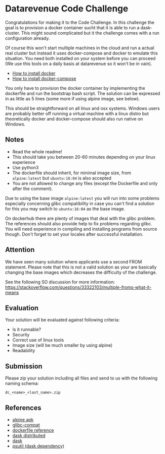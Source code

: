 # Datarevenue Code Challenge

Congratulations for making it to the Code Challenge. In this challenge the goal is to provision a docker container sucht that it is able to run a dask-cluster. This might sound complicated but it the challenge comes with a run configuration already.

Of course this won't start multiple machines in the cloud and run a actual real cluster but instead it uses docker-compose and docker to emulate this situation. You need both installed on your system before you can proceed (We use this tools on a daily basis at datarevenue so it won't be in vain).

* [How to install docker](https://docs.docker.com/engine/installation/)
* [How to install docker-compose](https://docs.docker.com/compose/install/)

You only have to provision the docker container by implementing the dockerfile and run the bootstrap bash script. The solution can be expressed in as little as 5 lines (some more if using alpine image, see below).

This should be straightforward on all linux and osx systems. Windows users are probably better off running a virtual machine with a linux distro but theoretically docker and docker-compose should also run native on Windows.


## Notes
- Read the whole readme!
- This should take you between 20-60 minutes depending on your linux experience
- Use python3
- The dockerfile should inherit, for minimal image size, from `alpine:latest` but `ubuntu:16:04` is also accepted
- You are not allowed to change any files (except the Dockerfile and only after the comment).

Due to using the base image `alpine:latest` you will run into some problems especially concerning glibc compatibility in case you can't find a solution for this you may switch to `ubuntu:16:04` as the base image. 

On dockerhub there are plenty of images that deal with the glibc problem. The references should also provide help to fix problems regarding glibc. You will need experience in compiling and installing programs from source though. Don't forget to set your locales after successful installation.

## Attention
We have seen many solution where applicants use a second FROM statement. Please note that this is not a valid solution as your are basically changing the base images which decreases the difficulty of the challenge.

See the following SO discussion for more information: https://stackoverflow.com/questions/33322103/multiple-froms-what-it-means


## Evaluation
Your solution will be evaluated against following criteria:
* Is it runnable?
* Security
* Correct use of linux tools
* Image size (will be much smaller by using alpine)
* Readability


## Submission
Please zip your solution including all files and send to us with
the following naming schema:
```
dc_<name>_<last_name>.zip
```

## References
* [alpine apk](https://wiki.alpinelinux.org/wiki/Alpine_Linux_package_management)
* [glibc-compat](https://github.com/sgerrand/alpine-pkg-glibc)
* [dockerfile reference](https://docs.docker.com/engine/reference/builder/)
* [dask distributed](http://distributed.readthedocs.io/en/latest/install.html)
* [dask](https://dask.readthedocs.io/en/latest/install.html)
* [psutil (dask dependency)](https://pythonhosted.org/psutil/)
